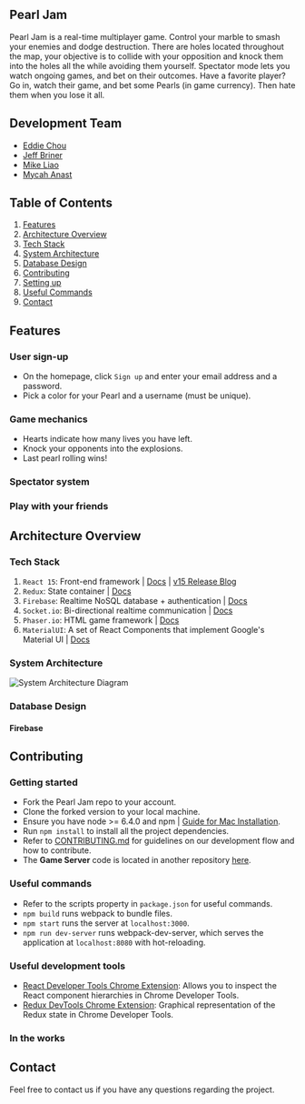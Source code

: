 ## Pearl Jam

Pearl Jam is a real-time multiplayer game. Control your marble to smash your enemies and dodge destruction. There are holes located throughout the map, your objective is to collide with your opposition and knock them into the holes all the while avoiding them yourself. Spectator mode lets you watch ongoing games, and bet on their outcomes. Have a favorite player? Go in, watch their game, and bet some Pearls (in game currency). Then hate them when you lose it all.



## Development Team

  - [Eddie Chou](http://www.github.com/eddiechou)
  - [Jeff Briner](http://www.github.com/jdbriner07)
  - [Mike Liao](http://www.github.com/mikeliao97)
  - [Mycah Anast](http://www.github.com/mycahjay)

## Table of Contents
1. [Features](#features)
2. [Architecture Overview](#architecture-overview)
  1. [Tech Stack](#tech-stack)
  2. [System Architecture](#system-architecture)
  3. [Database Design](#database-design)
3. [Contributing](#contributing)
  1. [Setting up ](#setting-up)
  2. [Useful Commands](#useful-commands)
4. [Contact](#contact)


<a name="features"></a>
## Features

### User sign-up

- On the homepage, click `Sign up` and enter your email address and a password.
- Pick a color for your Pearl and a username (must be unique).

### Game mechanics

- Hearts indicate how many lives you have left. 
- Knock your opponents into the explosions. 
- Last pearl rolling wins!

### Spectator system

### Play with your friends

<a name="architecture-overview"></a>
## Architecture Overview


<a name="tech-stack"></a>
### Tech Stack

1) `React 15`: Front-end framework | [Docs](https://facebook.github.io/react/blog/2016/04/07/react-v15.html) | [v15 Release Blog](https://facebook.github.io/react/blog/2016/04/07/react-v15.html)
2) `Redux`: State container | [Docs](http://redux.js.org/)
3) `Firebase`: Realtime NoSQL database + authentication | [Docs](https://firebase.google.com/)
4) `Socket.io`: Bi-directional realtime communication | [Docs](https://socket.io/)
5) `Phaser.io`: HTML game framework | [Docs](http://phaser.io/)
6) `MaterialUI`: A set of React Components that implement Google's Material UI | [Docs](http://www.material-ui.com/#/)

<a name="system-architecture"></a>
### System Architecture
![System Architecture Diagram](https://github.com/pearlJam-hrsf72/hrsf72-thesis/blob/master/system-architecture.png)

<a name="database-design"></a>
### Database Design
#### Firebase

<a name="contributing"></a>
## Contributing

<a name="setting-up"></a>
### Getting started
- Fork the Pearl Jam repo to your account.
- Clone the forked version to your local machine.
- Ensure you have node >= 6.4.0 and npm | [Guide for Mac Installation](http://treehouse.github.io/installation-guides/mac/node-mac.html).
- Run `npm install` to install all the project dependencies.
- Refer to [CONTRIBUTING.md](CONTRIBUTING.md) for guidelines on our development flow and how to contribute.
- The <strong>Game Server</strong> code is located in another repository [here](https://github.com/pearlJam-hrsf72/gameServer).

<a name="useful-commands"></a>
### Useful commands
- Refer to the scripts property in `package.json` for useful commands.
- `npm build` runs webpack to bundle files.
- `npm start` runs the server at `localhost:3000`.
- `npm run dev-server` runs webpack-dev-server, which serves the application at `localhost:8080` with hot-reloading.

<a name="useful-dev-tools"></a>
### Useful development tools
- [React Developer Tools Chrome Extension](https://chrome.google.com/webstore/detail/react-developer-tools/fmkadmapgofadopljbjfkapdkoienihi?hl=en): Allows you to inspect the React component hierarchies in Chrome Developer Tools.
- [Redux DevTools Chrome Extension](https://chrome.google.com/webstore/detail/redux-devtools/lmhkpmbekcpmknklioeibfkpmmfibljd?hl=en): Graphical representation of the Redux state in Chrome Developer Tools.
### In the works

<a name="contact"></a>
## Contact

Feel free to contact us if you have any questions regarding the project.

